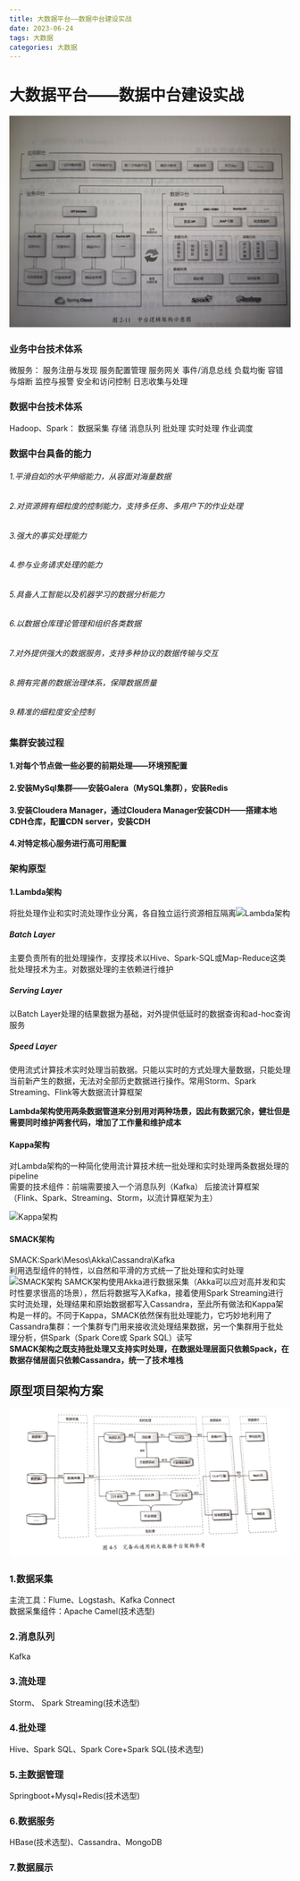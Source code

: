 ```yaml
---
title: 大数据平台——数据中台建设实战
date: 2023-06-24 
tags: 大数据
categories: 大数据
---
```

# 大数据平台——数据中台建设实战
![](../img/MiddlePlatformLogicalArchitecture.jpg)

### 业务中台技术体系
微服务：
服务注册与发现
服务配置管理
服务网关
事件/消息总线
负载均衡
容错与熔断
监控与报警
安全和访问控制
日志收集与处理

### 数据中台技术体系
Hadoop、Spark：
数据采集
存储
消息队列
批处理
实时处理
作业调度

### 数据中台具备的能力
###### 1.平滑自如的水平伸缩能力，从容面对海量数据
###### 2.对资源拥有细粒度的控制能力，支持多任务、多用户下的作业处理
###### 3.强大的事实处理能力
###### 4.参与业务请求处理的能力
###### 5.具备人工智能以及机器学习的数据分析能力
###### 6.以数据仓库理论管理和组织各类数据
###### 7.对外提供强大的数据服务，支持多种协议的数据传输与交互
###### 8.拥有完善的数据治理体系，保障数据质量
###### 9.精准的细粒度安全控制

### 集群安装过程
#### 1.对每个节点做一些必要的前期处理——环境预配置
#### 2.安装MySql集群——安装Galera（MySQL集群），安装Redis
#### 3.安装Cloudera Manager，通过Cloudera Manager安装CDH——搭建本地CDH仓库，配置CDN server，安装CDH
#### 4.对特定核心服务进行高可用配置

### 架构原型

#### 1.Lambda架构
将批处理作业和实时流处理作业分离，各自独立运行资源相互隔离![Lambda架构](../img/MiddlePaltformLambdaArchitecture.jpg)
##### Batch Layer
主要负责所有的批处理操作，支撑技术以Hive、Spark-SQL或Map-Reduce这类批处理技术为主。对数据处理的主依赖进行维护
##### Serving Layer
以Batch Layer处理的结果数据为基础，对外提供低延时的数据查询和ad-hoc查询服务
##### Speed Layer
使用流式计算技术实时处理当前数据。只能以实时的方式处理大量数据，只能处理当前新产生的数据，无法对全部历史数据进行操作。常用Storm、Spark Streaming、Flink等大数据流计算框架 <br>

**Lambda架构使用两条数据管道来分别用对两种场景，因此有数据冗余，健壮但是需要同时维护两套代码，增加了工作量和维护成本**

#### Kappa架构
对Lambda架构的一种简化使用流计算技术统一批处理和实时处理两条数据处理的pipeline <br>
需要的技术组件：前端需要接入一个消息队列（Kafka）
后接流计算框架（Flink、Spark、Streaming、Storm，以流计算框架为主）

![Kappa架构](../img/MiddlePlatformKappaArchitecture.jpg)
#### SMACK架构
SMACK:Spark\Mesos\Akka\Cassandra\Kafka  <br>
利用选型组件的特性，以自然和平滑的方式统一了批处理和实时处理
![SMACK架构](../img/MiddlePlatformSMACKArchitecture.jpg)
SAMCK架构使用Akka进行数据采集（Akka可以应对高并发和实时性要求很高的场景），然后将数据写入Kafka，接着使用Spark Streaming进行实时流处理，处理结果和原始数据都写入Cassandra，至此所有做法和Kappa架构是一样的。不同于Kappa，SMACK依然保有批处理能力，它巧妙地利用了Cassandra集群：一个集群专门用来接收流处理结果数据，另一个集群用于批处理分析，供Spark（Spark Core或 Spark SQL）读写<br>
**SMACK架构之既支持批处理又支持实时处理，在数据处理层面只依赖Spack，在数据存储层面只依赖Cassandra，统一了技术堆栈**

## 原型项目架构方案
![架构参考](../img/MiddlePaltformArchitectureReference.jpg)
### 1.数据采集
主流工具：Flume、Logstash、Kafka Connect 
<br>数据采集组件：Apache Camel(技术选型)

### 2.消息队列 
Kafka
### 3.流处理
Storm、 Spark Streaming(技术选型)
### 4.批处理
Hive、Spark SQL、Spark Core+Spark SQL(技术选型)
### 5.主数据管理
Springboot+Mysql+Redis(技术选型)
### 6.数据服务
HBase(技术选型)、Cassandra、MongoDB
### 7.数据展示



